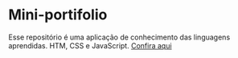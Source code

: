 # Mini-portifolio
Esse repositório é uma aplicação de conhecimento das linguagens aprendidas. HTM, CSS e JavaScript.
[Confira aqui](https://leandrogoulart.github.io/Mini-portifolio)

